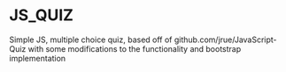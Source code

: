 # JS_QUIZ
Simple JS, multiple choice quiz, based off of github.com/jrue/JavaScript-Quiz with some modifications to the functionality and bootstrap implementation
